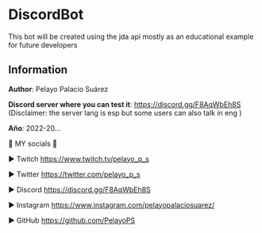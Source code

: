 # DiscordBot
This bot will be created using the jda api mostly as an educational example for future developers

## Information

**Author**: Pelayo Palacio Suárez

**Discord server where you can test it**: https://discord.gg/F8AqWbEh8S
(Disclaimer: the server lang is esp but some users can also talk in eng )

**Año**: 2022-20...

🔔 MY socials 🔔

► Twitch https://www.twitch.tv/pelayo_p_s

► Twitter https://twitter.com/pelayo_p_s

► Discord https://discord.gg/F8AqWbEh8S

► Instagram https://www.instagram.com/pelayopalaciosuarez/

► GitHub https://github.com/PelayoPS
